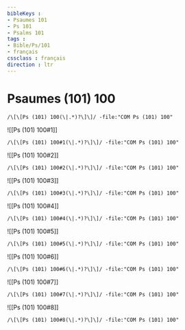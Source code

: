 ```yaml
---
bibleKeys : 
- Psaumes 101
- Ps 101
- Psalms 101
tags : 
- Bible/Ps/101
- français
cssclass : français
direction : ltr
---
```


# Psaumes (101) 100

```query
/\[\[Ps (101) 100(\|.*)?\]\]/ -file:"COM Ps (101) 100"
```



![[Ps (101) 100#1]]

```query
/\[\[Ps (101) 100#1(\|.*)?\]\]/ -file:"COM Ps (101) 100"
```

![[Ps (101) 100#2]]

```query
/\[\[Ps (101) 100#2(\|.*)?\]\]/ -file:"COM Ps (101) 100"
```

![[Ps (101) 100#3]]

```query
/\[\[Ps (101) 100#3(\|.*)?\]\]/ -file:"COM Ps (101) 100"
```

![[Ps (101) 100#4]]

```query
/\[\[Ps (101) 100#4(\|.*)?\]\]/ -file:"COM Ps (101) 100"
```

![[Ps (101) 100#5]]

```query
/\[\[Ps (101) 100#5(\|.*)?\]\]/ -file:"COM Ps (101) 100"
```

![[Ps (101) 100#6]]

```query
/\[\[Ps (101) 100#6(\|.*)?\]\]/ -file:"COM Ps (101) 100"
```

![[Ps (101) 100#7]]

```query
/\[\[Ps (101) 100#7(\|.*)?\]\]/ -file:"COM Ps (101) 100"
```

![[Ps (101) 100#8]]

```query
/\[\[Ps (101) 100#8(\|.*)?\]\]/ -file:"COM Ps (101) 100"
```

